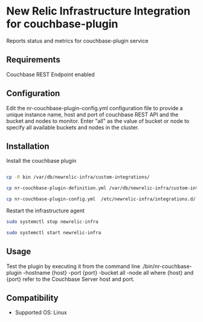 # New Relic Infrastructure Integration for couchbase-plugin

Reports status and metrics for couchbase-plugin service

## Requirements

Couchbase REST Endpoint enabled

## Configuration

Edit the nr-couchbase-plugin-config.yml configuration file to provide a unique instance name, host and port of couchbase REST API and the bucket and nodes to monitor. Enter "all" as the value of bucket or node to specify all available buckets and nodes in the cluster.


## Installation

Install the couchbase plugin
```sh

cp -R bin /var/db/newrelic-infra/custom-integrations/

cp nr-couchbase-plugin-definition.yml /var/db/newrelic-infra/custom-integrations/

cp nr-couchbase-plugin-config.yml  /etc/newrelic-infra/integrations.d/

```

Restart the infrastructure agent
```sh
sudo systemctl stop newrelic-infra

sudo systemctl start newrelic-infra
```

## Usage

Test the plugin by executing it from the command line
./bin/nr-couchbase-plugin -hostname {host} -port {port} -bucket all -node all
where {host} and {port} refer to the Couchbase Server host and port.

## Compatibility

* Supported OS: Linux 

